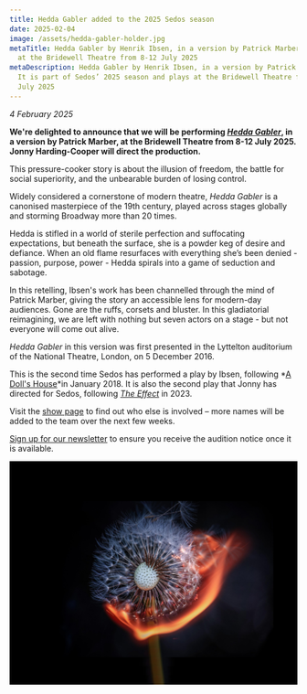 ```yaml
---
title: Hedda Gabler added to the 2025 Sedos season
date: 2025-02-04
image: /assets/hedda-gabler-holder.jpg
metaTitle: Hedda Gabler by Henrik Ibsen, in a version by Patrick Marber, plays
  at the Bridewell Theatre from 8-12 July 2025
metaDescription: Hedda Gabler by Henrik Ibsen, in a version by Patrick Marber.
  It is part of Sedos’ 2025 season and plays at the Bridewell Theatre from 8-12
  July 2025
---
```

*4 February 2025*

**We're delighted to announce that we will be performing *[Hedda Gabler](https://www.sedos.co.uk/shows/2025-hedda-gabler)*, in a version by Patrick Marber, at the Bridewell Theatre from 8-12 July 2025. Jonny Harding-Cooper will direct the production.**

This pressure-cooker story is about the illusion of freedom, the battle for social superiority, and the unbearable burden of losing control.

Widely considered a cornerstone of modern theatre, *Hedda Gabler* is a canonised masterpiece of the 19th century, played across stages globally and storming Broadway more than 20 times. 

Hedda is stifled in a world of sterile perfection and suffocating expectations, but beneath the surface, she is a powder keg of desire and defiance. When an old flame resurfaces with everything she’s been denied - passion, purpose, power - Hedda spirals into a game of seduction and sabotage.

In this retelling, Ibsen's work has been channelled through the mind of Patrick Marber, giving the story an accessible lens for modern-day audiences. Gone are the ruffs, corsets and bluster. In this gladiatorial reimagining, we are left with nothing but seven actors on a stage - but not everyone will come out alive. 

*Hedda Gabler* in this version was first presented in the Lyttelton auditorium of the National Theatre, London, on 5 December 2016.

This is the second time Sedos has performed a play by Ibsen, following *[A Doll's House](https://www.sedos.co.uk/shows/2018-dolls-house)[](https://www.sedos.co.uk/shows/2018-dolls-house)*in January 2018. It is also the second play that Jonny has directed for Sedos, following *[The Effect](https://www.sedos.co.uk/shows/2023-the-effect)* in 2023.

Visit the [show page](https://www.sedos.co.uk/shows/2025-hedda-gabler) to find out who else is involved – more names will be added to the team over the next few weeks.

[Sign up for our newsletter](https://mailchi.mp/sedos.co.uk/newsletter-sign-up) to ensure you receive the audition notice once it is available.

![A dandelion catching fire.](/assets/hedda-gabler-holder.jpg)